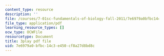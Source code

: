 ```yaml
---
content_type: resource
description: ''
file: /courses/7-01sc-fundamentals-of-biology-fall-2011/7e6979a0bfbc14c3e450cf8a27d8bd8c_SxaoWJ2gkzc.pdf
file_type: application/pdf
learning_resource_types: []
ocw_type: OCWFile
resourcetype: Document
title: 3play pdf file
uid: 7e6979a0-bfbc-14c3-e450-cf8a27d8bd8c
---
```


